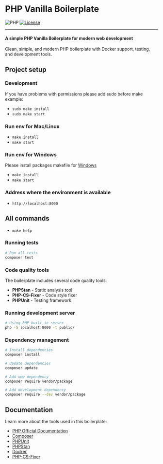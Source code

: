 # PHP Vanilla Boilerplate

![PHP](https://img.shields.io/badge/PHP-8.4-777BB4?style=flat&logo=php&logoColor=white)
[![License](https://img.shields.io/github/license/mrhdolek/php-vanilla-boilerplate?color=428f7e&logo=open%20source%20initiative&logoColor=white)](https://github.com/your-username/php-vanilla-boilerplate/blob/master/LICENSE)

---

#### A simple PHP Vanilla Boilerplate for modern web development

Clean, simple, and modern PHP boilerplate with Docker support, testing, and development tools.

## Project setup

### Development
If you have problems with permissions please add sudo before make example:
- `sudo make install`
- `sudo make start`

### Run env for Mac/Linux

- `make install`
- `make start`

### Run env for Windows
Please install packages makefile for [Windows](http://gnuwin32.sourceforge.net/packages/make.htm)
- `make install`
- `make start`

### Address where the environment is available
- `http://localhost:8000`

## All commands

- `make help`

### Running tests

```bash
# Run all tests
composer test

```

### Code quality tools

The boilerplate includes several code quality tools:

- **PHPStan** - Static analysis tool
- **PHP-CS-Fixer** - Code style fixer
- **PHPUnit** - Testing framework

### Running development server

```bash
# Using PHP built-in server
php -S localhost:8000 -t public/
```

### Dependency management

```bash
# Install dependencies
composer install

# Update dependencies
composer update

# Add new dependency
composer require vendor/package

# Add development dependency
composer require --dev vendor/package
```

## Documentation

Learn more about the tools used in this boilerplate:

- [PHP Official Documentation](https://www.php.net/docs.php)
- [Composer](https://getcomposer.org/doc/)
- [PHPUnit](https://phpunit.de/documentation.html)
- [PHPStan](https://phpstan.org/user-guide/getting-started)
- [Docker](https://docs.docker.com/)
- [PHP-CS-Fixer](https://cs.symfony.com/)